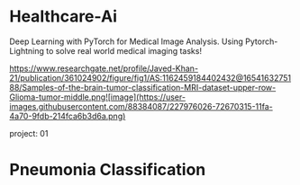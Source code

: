 # Healthcare-Ai

Deep Learning with PyTorch for Medical Image Analysis. Using Pytorch-Lightning to solve real world medical imaging tasks!

https://www.researchgate.net/profile/Javed-Khan-21/publication/361024902/figure/fig1/AS:1162459184402432@1654163275188/Samples-of-the-brain-tumor-classification-MRI-dataset-upper-row-Glioma-tumor-middle.png![image](https://user-images.githubusercontent.com/88384087/227976026-72670315-11fa-4a70-9fdb-214fca6b3d6a.png)


project: 01
# Pneumonia Classification 
